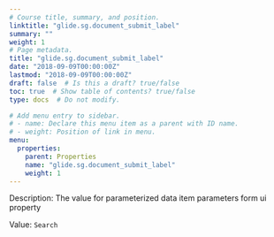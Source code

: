 ```yaml
---
# Course title, summary, and position.
linktitle: "glide.sg.document_submit_label"
summary: ""
weight: 1
# Page metadata.
title: "glide.sg.document_submit_label"
date: "2018-09-09T00:00:00Z"
lastmod: "2018-09-09T00:00:00Z"
draft: false  # Is this a draft? true/false
toc: true  # Show table of contents? true/false
type: docs  # Do not modify.

# Add menu entry to sidebar.
# - name: Declare this menu item as a parent with ID name.
# - weight: Position of link in menu.
menu:
  properties:
    parent: Properties
    name: "glide.sg.document_submit_label"
    weight: 1
---
```


Description: The  value for parameterized data item parameters form ui property


Value: `Search`